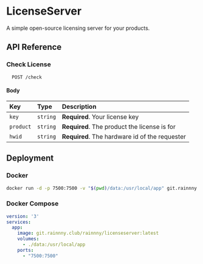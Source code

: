 # LicenseServer

A simple open-source licensing server for your products.

## API Reference

### Check License

```http
  POST /check
```

#### Body

| Key       | Type     | Description                                    |
|:----------|:---------|:-----------------------------------------------|
| `key`     | `string` | **Required**. Your license key                 |
| `product` | `string` | **Required**. The product the license is for   |
| `hwid`    | `string` | **Required**. The hardware id of the requester |

## Deployment

### Docker

```bash
docker run -d -p 7500:7500 -v "$(pwd)/data:/usr/local/app" git.rainnny.club/rainnny/licenseserver:latest  
```

### Docker Compose

```yml
version: '3'
services:
  app:
    image: git.rainnny.club/rainnny/licenseserver:latest
    volumes:
      - ./data:/usr/local/app
    ports:
      - "7500:7500"
```